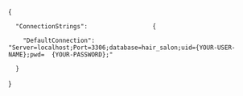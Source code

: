    {        

      "ConnectionStrings":                  { 
                                                                                                               
        "DefaultConnection": "Server=localhost;Port=3306;database=hair_salon;uid={YOUR-USER-NAME};pwd=  {YOUR-PASSWORD};"    

      }                                                                                                      
   }                                      